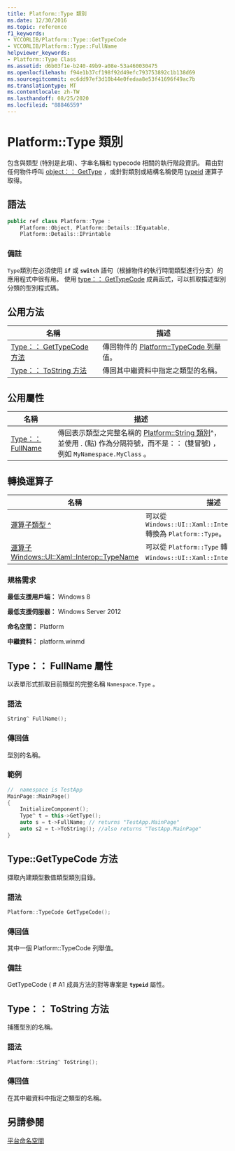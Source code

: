```yaml
---
title: Platform::Type 類別
ms.date: 12/30/2016
ms.topic: reference
f1_keywords:
- VCCORLIB/Platform::Type::GetTypeCode
- VCCORLIB/Platform::Type::FullName
helpviewer_keywords:
- Platform::Type Class
ms.assetid: d6b03f1e-b240-49b9-a08e-53a460030475
ms.openlocfilehash: f94e1b37cf198f92d49efc793753892c1b138d69
ms.sourcegitcommit: ec6dd97ef3d10b44e0fedaa8e53f41696f49ac7b
ms.translationtype: MT
ms.contentlocale: zh-TW
ms.lasthandoff: 08/25/2020
ms.locfileid: "88846559"
---
```

# <a name="platformtype-class"></a>Platform::Type 類別

包含與類型 (特別是此項)、字串名稱和 typecode 相關的執行階段資訊。 藉由對任何物件呼叫 [object：： GetType](../cppcx/platform-object-class.md#gettype) ，或針對類別或結構名稱使用 [typeid](../extensions/typeid-cpp-component-extensions.md) 運算子取得。

## <a name="syntax"></a>語法

```cpp
public ref class Platform::Type :
    Platform::Object, Platform::Details::IEquatable,
    Platform::Details::IPrintable
```

### <a name="remarks"></a>備註

`Type`類別在必須使用 **`if`** 或 **`switch`** 語句（根據物件的執行時間類型進行分支）的應用程式中很有用。 使用 [type：： GetTypeCode](#gettypecode) 成員函式，可以抓取描述型別分類的型別程式碼。

## <a name="public-methods"></a>公用方法

| 名稱 | 描述 |
|--|--|
| [Type：： GetTypeCode 方法](#gettypecode) | 傳回物件的 [Platform::TypeCode 列舉](../cppcx/platform-typecode-enumeration.md) 值。 |
| [Type：： ToString 方法](#tostring) | 傳回其中繼資料中指定之類型的名稱。 |

## <a name="public-properties"></a>公用屬性

| 名稱 | 描述 |
|--|--|
| [Type：： FullName](#fullname) | 傳回表示類型之完整名稱的 [Platform::String 類別](../cppcx/platform-string-class.md)^，並使用 .  (點) 作為分隔符號，而不是：： (雙冒號) ，例如 `MyNamespace.MyClass` 。 |

## <a name="conversion-operators"></a>轉換運算子

| 名稱 | 描述 |
|--|--|
| [運算子類型 ^](../cppcx/operator-type-hat.md) | 可以從 `Windows::UI::Xaml::Interop::TypeName` 轉換為 `Platform::Type`。 |
| [運算子 Windows::UI::Xaml::Interop::TypeName](../cppcx/operator-windows-ui-xaml-interop-typename.md) | 可以從 `Platform::Type` 轉換為 `Windows::UI::Xaml::Interop::TypeName`。 |

### <a name="requirements"></a>規格需求

**最低支援用戶端：** Windows 8

**最低支援伺服器：** Windows Server 2012

**命名空間：** Platform

**中繼資料：** platform.winmd

## <a name="typefullname-property"></a><a name="fullname"></a> Type：： FullName 屬性

以表單形式抓取目前類型的完整名稱 `Namespace.Type` 。

### <a name="syntax"></a>語法

```cpp
String^ FullName();
```

### <a name="return-value"></a>傳回值

型別的名稱。

### <a name="example"></a>範例

```cpp
//  namespace is TestApp
MainPage::MainPage()
{
    InitializeComponent();
    Type^ t = this->GetType();
    auto s = t->FullName; // returns "TestApp.MainPage"
    auto s2 = t->ToString(); //also returns "TestApp.MainPage"
}
```

## <a name="typegettypecode-method"></a><a name="gettypecode"></a> Type::GetTypeCode 方法

擷取內建類型數值類型類別目錄。

### <a name="syntax"></a>語法

```cpp
Platform::TypeCode GetTypeCode();
```

### <a name="return-value"></a>傳回值

其中一個 Platform::TypeCode 列舉值。

### <a name="remarks"></a>備註

GetTypeCode ( # A1 成員方法的對等專案是 **`typeid`** 屬性。

## <a name="typetostring-method"></a><a name="tostring"></a> Type：： ToString 方法

捕獲型別的名稱。

### <a name="syntax"></a>語法

```cpp
Platform::String^ ToString();
```

### <a name="return-value"></a>傳回值

在其中繼資料中指定之類型的名稱。

## <a name="see-also"></a>另請參閱

[平台命名空間](../cppcx/platform-namespace-c-cx.md)
